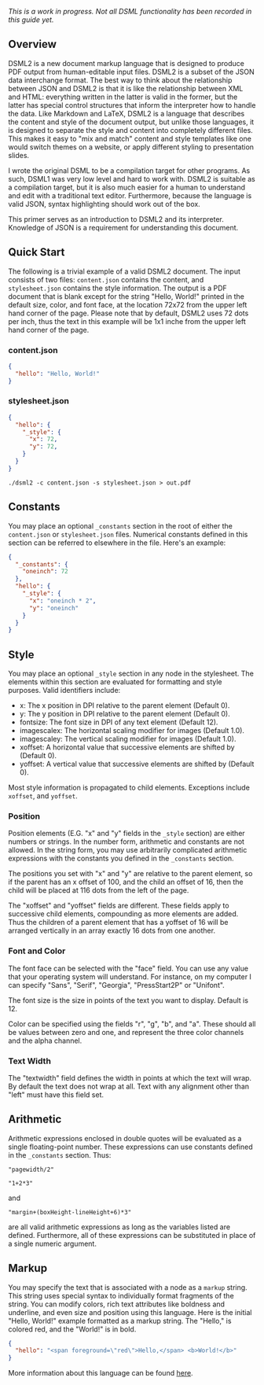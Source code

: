 *This is a work in progress. Not all DSML functionality has been recorded in
this guide yet.*

## Overview

DSML2 is a new document markup language that is designed to produce PDF output
from human-editable input files. DSML2 is a subset of the JSON data interchange
format. The best way to think about the relationship between JSON and DSML2 is
that it is like the relationship between XML and HTML: everything written in the
latter is valid in the former, but the latter has special control structures
that inform the interpreter how to handle the data. Like Markdown and LaTeX,
DSML2 is a language that describes the content and style of the document output,
but unlike those languages, it is designed to separate the style and content
into completely different files. This makes it easy to "mix and match" content
and style templates like one would switch themes on a website, or apply
different styling to presentation slides.

I wrote the original DSML to be a compilation target for other programs. As
such, DSML1 was very low level and hard to work with. DSML2 is suitable as a
compilation target, but it is also much easier for a human to understand and
edit with a traditional text editor. Furthermore, because the language is valid
JSON, syntax highlighting should work out of the box.

This primer serves as an introduction to DSML2 and its interpreter. Knowledge
of JSON is a requirement for understanding this document.

## Quick Start

The following is a trivial example of a valid DSML2 document. The input consists
of two files: `content.json` contains the content, and `stylesheet.json`
contains the style information. The output is a PDF document that is blank
except for the string "Hello, World!" printed in the default size, color, and
font face, at the location 72x72 from the upper left hand corner of the page.
Please note that by default, DSML2 uses 72 dots per inch, thus the text in this
example will be 1x1 inche from the upper left hand corner of the page.

### content.json

```json
{
  "hello": "Hello, World!"
}
```

### stylesheet.json

```json
{
  "hello": {
    "_style": {
      "x": 72,
      "y": 72,
    }
  }
}
```

```
./dsml2 -c content.json -s stylesheet.json > out.pdf
```

## Constants

You may place an optional `_constants` section in the root of either the
`content.json` or `stylesheet.json` files. Numerical constants defined in this
section can be referred to elsewhere in the file. Here's an example:

```json
{
  "_constants": {
    "oneinch": 72
  },
  "hello": {
    "_style": {
      "x": "oneinch * 2",
      "y": "oneinch"
    }
  }
}
```

## Style

You may place an optional `_style` section in any node in the stylesheet. The
elements within this section are evaluated for formatting and style purposes.
Valid identifiers include:

- x: The x position in DPI relative to the parent element (Default 0).
- y: The y position in DPI relative to the parent element (Default 0).
- fontsize: The font size in DPI of any text element (Default 12).
- imagescalex: The horizontal scaling modifier for images (Default 1.0).
- imagescaley: The vertical scaling modifier for images (Default 1.0).
- xoffset: A horizontal value that successive elements are shifted by (Default 0).
- yoffset: A vertical value that successive elements are shifted by (Default 0).

Most style information is propagated to child elements. Exceptions include
`xoffset`, and `yoffset`.

### Position

Position elements (E.G. "x" and "y" fields in the `_style` section) are either
numbers or strings. In the number form, arithmetic and constants are not
allowed. In the string form, you may use arbitrarily complicated arithmetic
expressions with the constants you defined in the `_constants` section.

The positions you set with "x" and "y" are relative to the parent element, so if
the parent has an x offset of 100, and the child an offset of 16, then the child
will be placed at 116 dots from the left of the page.

The "xoffset" and "yoffset" fields are different. These fields apply to
successive child elements, compounding as more elements are added. Thus the
children of a parent element that has a yoffset of 16 will be arranged
vertically in an array exactly 16 dots from one another.

### Font and Color

The font face can be selected with the "face" field. You can use any value that
your operating system will understand. For instance, on my computer I can
specify "Sans", "Serif", "Georgia", "PressStart2P" or "Unifont".

The font size is the size in points of the text you want to display. Default is
12.

Color can be specified using the fields "r", "g", "b", and "a". These should all
be values between zero and one, and represent the three color channels and the
alpha channel.

### Text Width

The "textwidth" field defines the width in points at which the text will wrap.
By default the text does not wrap at all. Text with any alignment other than
"left" must have this field set.

## Arithmetic

Arithmetic expressions enclosed in double quotes will be evaluated as a single
floating-point number. These expressions can use constants defined in the
`_constants` section. Thus:

```
"pagewidth/2"
```

```
"1+2*3"
```

and

```
"margin+(boxHeight-lineHeight+6)*3"
```

are all valid arithmetic expressions as long as the variables listed are
defined. Furthermore, all of these expressions can be substituted in place of a
single numeric argument.

## Markup

You may specify the text that is associated with a node as a `markup` string.
This string uses special syntax to individually format fragments of the string.
You can modify colors, rich text attributes like boldness and underline, and
even size and position using this language. Here is the initial "Hello, World!"
example formatted as a markup string. The "Hello," is colored red, and the
"World!" is in bold.

```json
{
  "hello": "<span foreground=\"red\">Hello,</span> <b>World!</b>"
}
```

More information about this language can be found
[here](https://docs.gtk.org/Pango/pango_markup.html).
